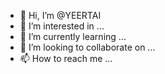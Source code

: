 - 👋 Hi, I’m @YEERTAI
- 👀 I’m interested in ...
- 🌱 I’m currently learning ...
- 💞️ I’m looking to collaborate on ...
- 📫 How to reach me ...

<!---
YEERTAI/YEERTAI is a ✨ special ✨ repository because its `README.md` (this file) appears on your GitHub profile.
You can click the Preview link to take a look at your changes.
--->

